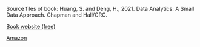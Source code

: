 
Source files of book: Huang, S. and Deng, H., 2021. Data Analytics: A Small Data Approach. Chapman and Hall/CRC. 

[Book website (free)](https://dataanalyticsbook.info/)

[Amazon](https://www.amazon.com/Data-Analytics-Approach-Chapman-Science/dp/0367609509)
